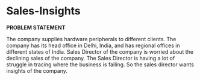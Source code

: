 # Sales-Insights

**PROBLEM STATEMENT**

The company supplies hardware peripherals to different clients. The company has its head office in Delhi, India, and has regional offices in different states of India. Sales Director of the company is worried about the declining sales of the company. The Sales Director is having a lot of struggle in tracing where the business is failing. So the sales director wants insights of the company.


